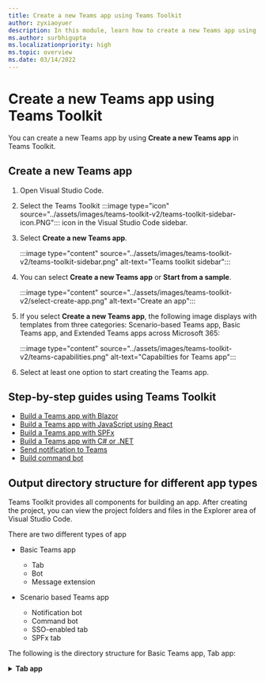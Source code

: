 ```yaml
---
title: Create a new Teams app using Teams Toolkit
author: zyxiaoyuer
description: In this module, learn how to create a new Teams app using Teams Toolkit
ms.author: surbhigupta
ms.localizationpriority: high
ms.topic: overview
ms.date: 03/14/2022
---
```


# Create a new Teams app using Teams Toolkit

You can create a new Teams app by using **Create a new Teams app** in Teams Toolkit.

## Create a new Teams app

1. Open Visual Studio Code.
1. Select the Teams Toolkit :::image type="icon" source="../assets/images/teams-toolkit-v2/teams-toolkit-sidebar-icon.PNG"::: icon in the Visual Studio Code sidebar.
1. Select **Create a new Teams app**.

   :::image type="content" source="../assets/images/teams-toolkit-v2/teams-toolkit-sidebar.png" alt-text="Teams toolkit sidebar":::

1. You can select **Create a new Teams app** or **Start from a sample**.

   :::image type="content" source="../assets/images/teams-toolkit-v2/select-create-app.png" alt-text="Create an app":::

1. If you select **Create a new Teams app**, the following image displays with templates from three categories: Scenario-based Teams app, Basic Teams app, and Extended Teams apps across Microsoft 365:

   :::image type="content" source="../assets/images/teams-toolkit-v2/teams-capabilities.png" alt-text="Capabilties for Teams app":::

1. Select at least one option to start creating the Teams app.

## Step-by-step guides using Teams Toolkit

* [Build a Teams app with Blazor](../sbs-gs-blazorupdate.yml)
* [Build a Teams app with JavaScript using React](../sbs-gs-javascript.yml)
* [Build a Teams app with SPFx](../sbs-gs-spfx.yml)
* [Build a Teams app with C# or .NET](../sbs-gs-csharp.yml)
* [Send notification to Teams](../sbs-gs-notificationbot.yml)
* [Build command bot](../sbs-gs-commandbot.yml)

## Output directory structure for different app types

Teams Toolkit provides all components for building an app. After creating the project, you can view the project folders and files in the Explorer area of Visual Studio Code.

There are two different types of app

* Basic Teams app
  * Tab
  * Bot
  * Message extension

* Scenario based Teams app
  * Notification bot
  * Command bot
  * SSO-enabled tab
  * SPFx tab

The following is the directory structure for Basic Teams app, Tab app:

<details>
<summary><b>Tab app</b></summary>

    | Folder name | Contents |
    | --- | --- |
    | `.fx/configs` | Configuration files that user can customize for the Teams app. |
    | - `.fx/configs/config.<envName>.json` | Configuration file for every environment. |
    | - `.fx/configs/azure.parameters.<envName>.json` | Parameters file for Azure BICEP provision for every environment. |
    | - `.fx/configs/projectSettings.json` | Global project settings that apply to all environments. |
    | - `.fx/states` | Provision output that is generated by Teams Toolkit.  The toolkit creates this folder after you provision resources for your app. |
    | - `.fx/states/state.<envName>.json` | Provision output file for every environment. |
    | - `.fx/states/<env>.userdata` | Sensitive user data for the provision output for every environment. |
    | `tabs` | Code for the Tab capability needed at runtime, such as the privacy notice, terms of use, and configuration tabs. |
    | - `tabs/src/index.jsx` | Entry point for the front-end app, where the main App component is rendered with `ReactDOM.render()` |
    | - `tabs/src/components/App.jsx` | Code for handling URL routing in the app. It calls the [Microsoft Teams JavaScript client SDK](../msteams-platform/tabs/how-to/using-teams-client-sdk.md) to establish communication between your app and Teams. |
    | - `tabs/src/components/Tab.jsx` | Code to implement the UI of your app. |
    | - `tabs/src/components/TabConfig.jsx` | Code to implement the UI that configures your app. |
    | `templates/appPackage` | App manifest template files, and the app icons: color.png and outline.png. |
    | - `templates/appPackage/manifest.template.json` | App manifest for running the app in local or remote environment.  |
    | `templates/azure` | BICEP template files |
</details>
